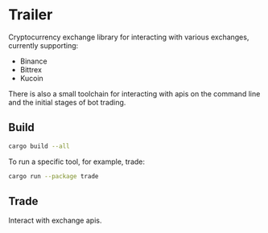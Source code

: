 # Trailer

Cryptocurrency exchange library for interacting with various exchanges, currently supporting:

- Binance
- Bittrex
- Kucoin

There is also a small toolchain for interacting with apis on the command line and the initial stages of bot trading.

## Build

```bash
cargo build --all
```

To run a specific tool, for example, trade:
```bash
cargo run --package trade
```

## Trade

Interact with exchange apis.
